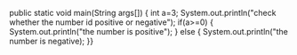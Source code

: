 public static void main(String args[])
{
int a=3;
System.out.println("check whether the number id positive or negative");
if(a>=0)
{
System.out.println("the number is positive");
}
else
{
System.out.println("the number is negative);
}}
